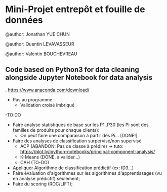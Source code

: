 # Mini-Projet entrepôt et fouille de données

@author: Jonathan YUE CHUN

@author: Quentin LEVAVASSEUR

@author: Valentin BOUCHEVREAU

## Code based on Python3 for data cleaning alongside Jupyter Notebook for data analysis

.   https://www.anaconda.com/download/


- Pas au programme
  - Validation croisé imbriqué

-TO:DO
  - Faire analyse statistiques de base sur les P1..P30 (les Pi sont des familles de produits pour chaque clients):
    - On peut faire une comparaison à partir des Pi... [DONE!]
  - Faire des analyses de classification surpervisé/non supervisé
    - ACP (ABANDON: Pas de classe à prédire) -> tuto: https://plot.ly/ipython-notebooks/principal-component-analysis/
    - K-Means (DONE, à valider...)
    - CAH (TO-DO)
  - Appliquer Algorithme de classification prédictif (ex: ID3...)
  - Faire évaluation d'algorithmes sur les algorithmes d'apprentissages (vu en analyse prédictif) seulement;
  - Faire du scoring (ROC/LIFT);
  
  